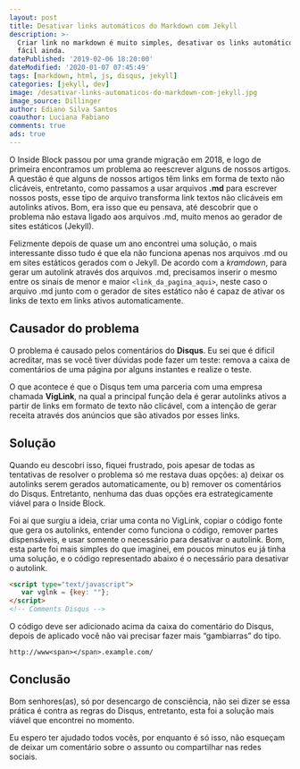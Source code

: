 ```yaml
---
layout: post
title: Desativar links automáticos do Markdown com Jekyll
description: >-
  Criar link no markdown é muito simples, desativar os links automáticos é mais
  fácil ainda.
datePublished: '2019-02-06 18:20:00'
dateModified: '2020-01-07 07:45:49'
tags: [markdown, html, js, disqus, jekyll]
categories: [jekyll, dev]
image: /desativar-links-automaticos-do-markdown-com-jekyll.jpg
image_source: Dillinger
author: Ediano Silva Santos
coauthor: Luciana Fabiano
comments: true
ads: true
---
```


O Inside Block passou por uma grande migração em 2018, e logo de primeira encontramos um problema ao reescrever alguns de nossos artigos. A questão é que alguns de nossos artigos têm links em forma de texto não clicáveis, entretanto, como passamos a usar arquivos **.md** para escrever nossos posts, esse tipo de arquivo transforma link textos não clicáveis em autolinks ativos. Bom, era isso que eu pensava, até descobrir que o problema não estava ligado aos arquivos .md, muito menos ao gerador de sites estáticos (Jekyll).

Felizmente depois de quase um ano encontrei uma solução, o mais interessante disso tudo é que ela não funciona apenas nos arquivos .md ou em sites estáticos gerados com o Jekyll. De acordo com a *kramdown*, para gerar um autolink através dos arquivos .md, precisamos inserir o mesmo entre os sinais de menor e maior `<link_da_pagina_aqui>`, neste caso o arquivo .md junto com o gerador de sites estático não é capaz de ativar os links de texto em links ativos automaticamente.

## Causador do problema
O problema é causado pelos comentários do **Disqus**. Eu sei que é difícil acreditar, mas se você tiver dúvidas pode fazer um teste: remova a caixa de comentários de uma página por alguns instantes e realize o teste.

O que acontece é que o Disqus tem uma parceria com uma empresa chamada **VigLink**, na qual a principal função dela é gerar autolinks ativos a partir de links em formato de texto não clicável, com a intenção de gerar receita através dos anúncios que são ativados por esses links.

## Solução
Quando eu descobri isso, fiquei frustrado, pois apesar de todas as tentativas de resolver o problema só me restava duas opções: a) deixar os autolinks serem gerados automaticamente, ou b) remover os comentários do Disqus. Entretanto, nenhuma das duas opções era estrategicamente viável para o Inside Block.

Foi aí que surgiu a ideia, criar uma conta no VigLink, copiar o código fonte que gera os autolinks, entender como funciona o código, remover partes dispensáveis, e usar somente o necessário para desativar o autolink. Bom, esta parte foi mais simples do que imaginei, em poucos minutos eu já tinha uma solução, e o código representado abaixo é o necessário para desativar o autolink.

```html
<script type="text/javascript">
   var vglnk = {key: ""};
</script>
<!-- Comments Disqus -->
```

O código deve ser adicionado acima da caixa do comentário do Disqus, depois de aplicado você não vai precisar fazer mais “gambiarras” do tipo.

```
http://www<span></span>.example.com/
```

## Conclusão
Bom senhores(as), só por desencargo de consciência, não sei dizer se essa prática é contra as regras do Disqus, entretanto, esta foi a solução mais viável que encontrei no momento.

Eu espero ter ajudado todos vocês, por enquanto é só isso, não esqueçam de deixar um comentário sobre o assunto ou compartilhar nas redes sociais.
